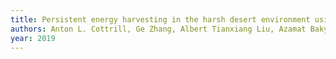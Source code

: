 ```yaml
---
title: Persistent energy harvesting in the harsh desert environment using a thermal resonance device: Design, testing, and analysis
authors: Anton L. Cottrill, Ge Zhang, Albert Tianxiang Liu, Azamat Bakytbekov, Kevin S. Silmore, Volodymyr B. Koman, Atif Shamim, Michael S. Strano
year: 2019
---
```



